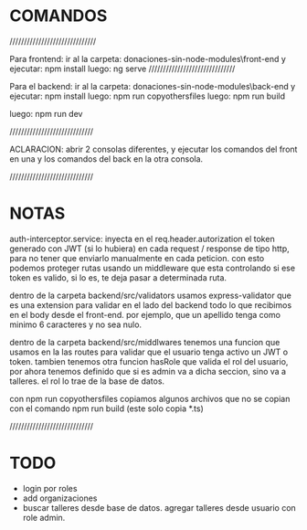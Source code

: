 # COMANDOS


//////////////////////////////

Para frontend:
ir al la carpeta: donaciones-sin-node-modules\front-end y ejecutar:
        npm install
luego:
        ng serve
//////////////////////////////


Para el backend:
ir al la carpeta: donaciones-sin-node-modules\back-end y ejecutar:
          npm install
luego:
          npm run copyothersfiles
luego:
          npm run build

luego:
          npm run dev

/////////////////////////////

ACLARACION: abrir 2 consolas diferentes, y ejecutar los comandos del front en una y los comandos del back en la otra consola.



/////////////////////////////

# NOTAS

auth-interceptor.service: inyecta en el req.header.autorization el token generado con JWT (si lo hubiera) en cada request / response de tipo http, para no tener que enviarlo manualmente en cada peticion. con esto podemos proteger rutas usando un middleware que esta controlando si ese token es valido, si lo es, te deja pasar a determinada ruta.

dentro de la carpeta backend/src/validators usamos express-validator que es una extension para validar en el lado del backend todo lo que recibimos en el body desde el front-end. por ejemplo, que un apellido tenga como minimo 6 caracteres y no sea nulo.

dentro de la carpeta backend/src/middlwares tenemos una funcion que usamos en la las routes para validar que el usuario tenga activo un JWT o token. tambien tenemos otra funcion hasRole que valida el rol del usuario, por ahora tenemos definido que si es admin va a dicha seccion, sino va a talleres. el rol lo trae de la base de datos.

con npm run copyothersfiles copiamos algunos archivos que no se copian con el comando npm run build (este solo copia *.ts)



/////////////////////////////

# TODO

* login por roles
* add organizaciones
* buscar talleres desde base de datos. agregar talleres desde usuario con role admin.
